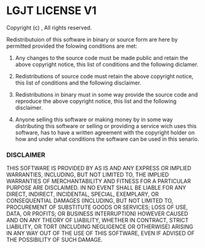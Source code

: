 # LGJT LICENSE V1

Copyright (c) <year>, <COPYRIGHT HOLDER> All rights reserved.

Redistributuion of this software in binary or source form are here by permitted provided the folowing conditions are met:

1. Any changes to the source code must be made public and retain the above copyright notice, this list of conditions and the following diclamer.
   
2. Redistributions of source code must retain the above copyright notice, this list of conditions and the following disclaimer.
   
3. Redistributions in binary must in some way provide the source code and reproduce the above copyright notice, this list and the following disclaimer.
   
4. Anyone selling this software or making money by in some way distributing this software or selling or providing a service wich uses this software, has to have a written agreement with the copyright holder on how and under what conditions the software can be used in this senario.

### DISCLAIMER
THIS SOFTWARE IS PROVIDED BY <COPYRIGHT HOLDER> AS IS AND ANY EXPRESS OR IMPLIED WARRANTIES, INCLUDING, BUT NOT LIMITED TO, THE IMPLIED WARRANTIES OF MERCHANTABILITY AND FITNESS FOR A PARTICULAR PURPOSE ARE DISCLAIMED. IN NO EVENT SHALL <COPYRIGHT HOLDER> BE LIABLE FOR ANY DIRECT, INDIRECT, INCIDENTAL, SPECIAL, EXEMPLARY, OR CONSEQUENTIAL DAMAGES (INCLUDING, BUT NOT LIMITED TO, PROCUREMENT OF SUBSTITUTE GOODS OR SERVICES; LOSS OF USE, DATA, OR PROFITS; OR BUSINESS INTERRUPTION) HOWEVER CAUSED AND ON ANY THEORY OF LIABILITY, WHETHER IN CONTRACT, STRICT LIABILITY, OR TORT (INCLUDING NEGLIGENCE OR OTHERWISE) ARISING IN ANY WAY OUT OF THE USE OF THIS SOFTWARE, EVEN IF ADVISED OF THE POSSIBILITY OF SUCH DAMAGE.